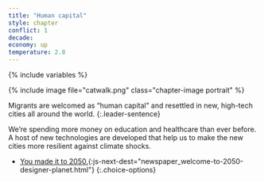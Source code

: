 ```yaml
---
title: "Human capital"
style: chapter
conflict: 1
decade: 
economy: up
temperature: 2.8
---
```


{% include variables %}

{% include image file="catwalk.png" class="chapter-image portrait" %}

Migrants are welcomed as “human capital” and resettled in new, high-tech cities all around the world. 
{:.leader-sentence}

We’re spending more money on education and healthcare than ever before. A host of new technologies are developed that help us to make the new cities more resilient against climate shocks.

- [You made it to 2050.](part-page_2050.html){:js-next-dest="newspaper_welcome-to-2050-designer-planet.html"}
{:.choice-options}
